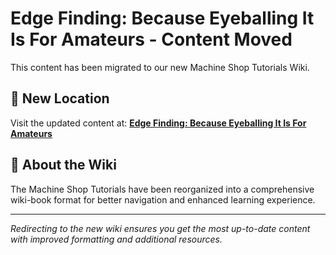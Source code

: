 # Edge Finding: Because Eyeballing It Is For Amateurs - Content Moved

This content has been migrated to our new Machine Shop Tutorials Wiki.

## 📍 New Location

Visit the updated content at:
**[Edge Finding: Because Eyeballing It Is For Amateurs](https://jonilsson.github.io/machine-shop-tutorials/fundamentals/edge_finding_techniques/)**

## 🔧 About the Wiki

The Machine Shop Tutorials have been reorganized into a comprehensive
wiki-book format for better navigation and enhanced learning experience.

---

*Redirecting to the new wiki ensures you get the most up-to-date content
with improved formatting and additional resources.*
